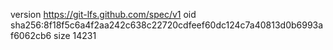 version https://git-lfs.github.com/spec/v1
oid sha256:8f18f5c6a4f2aa242c638c22720cdfeef60dc124c7a40813d0b6993af6062cb6
size 14231
